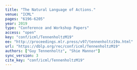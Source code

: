 ```yaml
---
title: "The Natural Language of Actions."
venue: "ICML"
pages: "6196-6205"
year: 2019
type: "Conference and Workshop Papers"
access: "open"
key: "conf/icml/TennenholtzM19"
ee: "http://proceedings.mlr.press/v97/tennenholtz19a.html"
url: "https://dblp.org/rec/conf/icml/TennenholtzM19"
authors: ["Guy Tennenholtz", "Shie Mannor"]
sync_version: 3
cite_key: "conf/icml/TennenholtzM19"
---
```

